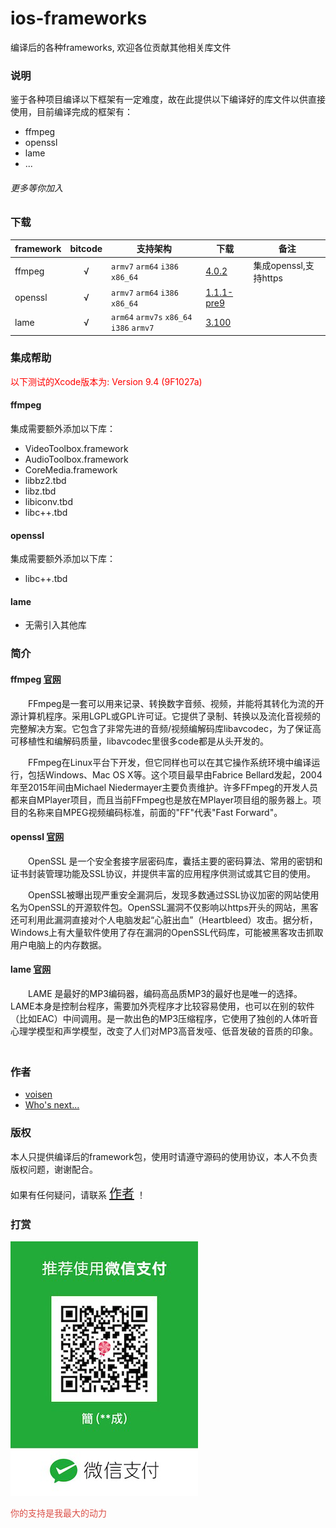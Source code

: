 # ios-frameworks
编译后的各种frameworks, 欢迎各位贡献其他相关库文件

### 说明

鉴于各种项目编译以下框架有一定难度，故在此提供以下编译好的库文件以供直接使用，目前编译完成的框架有：

- ffmpeg
- openssl
- lame
- ...

[ffmpeg-4.0.2]:https://raw.githubusercontent.com/voisen/ios-frameworks/master/frameworks/ffmpeg/4.0.2/ffmpeg-ios-4.0.2.zip

[openssl-1.1.1-pre9]:https://raw.githubusercontent.com/voisen/ios-frameworks/master/frameworks/openssl/1.1.1-pre9/openssl-ios-1.1.1-pre9.zip

[lame-3.100]:https://raw.githubusercontent.com/voisen/ios-frameworks/master/frameworks/lame/3.100/lame-ios-3.100.zip

###### 更多等你加入

### 下载

| framework  | bitcode  | 支持架构| 下载 | 备注 |
|------------- |:---------------:|-------------|-------------|-------------|
| ffmpeg | √ |`armv7` `arm64` `i386` `x86_64`| [4.0.2][ffmpeg-4.0.2]<br> | 集成openssl,支持https |
| openssl | √ |`armv7` `arm64` `i386` `x86_64`| [1.1.1-pre9][openssl-1.1.1-pre9]<br> | |
| lame | √ |`arm64` `armv7s` `x86_64` `i386` `armv7`| [3.100][lame-3.100]<br> | |


### 集成帮助

<font color="#f00"> 以下测试的Xcode版本为: Version 9.4 (9F1027a)</font>

#### ffmpeg

集成需要额外添加以下库：

- VideoToolbox.framework
- AudioToolbox.framework
- CoreMedia.framework
- libbz2.tbd
- libz.tbd
- libiconv.tbd
- libc++.tbd

#### openssl

集成需要额外添加以下库：

- libc++.tbd

#### lame

- 无需引入其他库


### 简介

#### ffmpeg [官网](http://ffmpeg.org/about.html)

　　FFmpeg是一套可以用来记录、转换数字音频、视频，并能将其转化为流的开源计算机程序。采用LGPL或GPL许可证。它提供了录制、转换以及流化音视频的完整解决方案。它包含了非常先进的音频/视频编解码库libavcodec，为了保证高可移植性和编解码质量，libavcodec里很多code都是从头开发的。

　　FFmpeg在Linux平台下开发，但它同样也可以在其它操作系统环境中编译运行，包括Windows、Mac OS X等。这个项目最早由Fabrice Bellard发起，2004年至2015年间由Michael Niedermayer主要负责维护。许多FFmpeg的开发人员都来自MPlayer项目，而且当前FFmpeg也是放在MPlayer项目组的服务器上。项目的名称来自MPEG视频编码标准，前面的"FF"代表"Fast Forward"。	

#### openssl [官网](https://www.openssl.org/)

　　OpenSSL 是一个安全套接字层密码库，囊括主要的密码算法、常用的密钥和证书封装管理功能及SSL协议，并提供丰富的应用程序供测试或其它目的使用。

　　OpenSSL被曝出现严重安全漏洞后，发现多数通过SSL协议加密的网站使用名为OpenSSL的开源软件包。OpenSSL漏洞不仅影响以https开头的网站，黑客还可利用此漏洞直接对个人电脑发起“心脏出血”（Heartbleed）攻击。据分析，Windows上有大量软件使用了存在漏洞的OpenSSL代码库，可能被黑客攻击抓取用户电脑上的内存数据。
	

#### lame [官网](http://lame.sourceforge.net/)

　　LAME 是最好的MP3编码器，编码高品质MP3的最好也是唯一的选择。LAME本身是控制台程序，需要加外壳程序才比较容易使用，也可以在别的软件（比如EAC）中间调用。是一款出色的MP3压缩程序，它使用了独创的人体听音心理学模型和声学模型，改变了人们对MP3高音发哑、低音发破的音质的印象。
　　

### 作者

- [voisen](https://github.com/voisen)
- [Who's next...](#)

### 版权

本人只提供编译后的framework包，使用时请遵守源码的使用协议，本人不负责版权问题，谢谢配合。

如果有任何疑问，请联系 <a style="font-size:20px" href="mailto:voisen@icloud.com">作者</a> ！


### 打赏

![微信支付](https://github.com/voisen/ios-frameworks/raw/master/source/pay/wx_pay.png)

<font color="#db5048">你的支持是我最大的动力</font>





